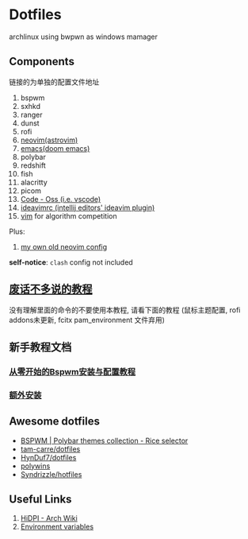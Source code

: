 # Dotfiles

archlinux using bwpwn as windows mamager

## Components
链接的为单独的配置文件地址  
1. bspwm
2. sxhkd 
3. ranger
5. dunst
6. rofi
7. [neovim(astrovim)](https://github.com/Ziqi-Yang/astronvim_config)
8. [emacs(doom emacs)](https://github.com/Ziqi-Yang/.doom.d)
9. polybar
10. redshift
11. fish
12. alacritty
13. picom
14. [Code - Oss (i.e. vscode)](https://github.com/Ziqi-Yang/ide_vim_configs)
15. [ideavimrc (intellij editors' ideavim plugin)](https://github.com/Ziqi-Yang/ide_vim_configs)
16. [vim](https://gist.github.com/Ziqi-Yang/2fd25c93254382c9e5b376568a0e9611) for algorithm competition

Plus:
1. [my own old neovim config](https://github.com/Ziqi-Yang/.nvim)

**self-notice**: `clash` config not included

## [废话不多说的教程](./docs/installation.md)
没有理解里面的命令的不要使用本教程, 请看下面的教程
(鼠标主题配置, rofi addons未更新, fcitx pam_environment 文件弃用)

## 新手教程文档

### [从零开始的Bspwm安装与配置教程](./docs/detailed_installation_guide.md)

### [额外安装](./docs/additional_installation.md)


## Awesome dotfiles

- [BSPWM | Polybar themes collection - Rice selector](https://github.com/gh0stzk/dotfiles)
- [tam-carre/dotfiles](https://github.com/tam-carre/dotfiles)
- [HynDuf7/dotfiles](https://github.com/HynDuf7/dotfiles)
- [polywins](https://github.com/tam-carre/polywins)
- [Syndrizzle/hotfiles](https://github.com/Syndrizzle/hotfiles)

## Useful Links

1. [HiDPI - Arch Wiki](https://wiki.archlinux.org/title/HiDPI)
2. [Environment variables](https://wiki.archlinux.org/title/environment_variables)
